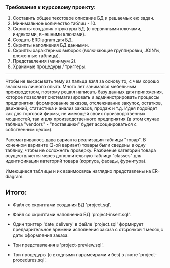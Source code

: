 ### Требования к курсовому проекту:
1) Составить общее текстовое описание БД и решаемых ею задач.
2) Минимальное количество таблиц - 10.
3) Скрипты создания структуры БД (с первичными ключами, индексами, внешними ключами).
4) Создать ERDiagram для БД.
5) Скрипты наполнения БД данными.
6) Скрипты характерных выборок (включающие группировки, JOIN'ы, вложенные таблицы).
7) Представления (минимум 2).
8) Хранимые процедуры / триггеры.
***
Чтобы не высасывать тему из пальца взял за основу то, с чем хорошо знаком из личного опыта.
Много лет занимался мебельным производством, поэтому решил написать базу данных для приложения,
которое позволяет систематизировать и администрировать процессы предприятия:
формирование заказов, отслеживание закупок, остатков, движений, статистика и анализ заказов, продаж и т.д.
Идея подойдет как для торговой фирмы, не имеющей своих производственных мощностей, так и для
производственного предприятия (в этом случае таблица "vendors" - "поставщики" будет ассоциироваться
с собственным цехом).

Рассматривалось дава варианта реализации  таблицы "товар".
В конечном варианте (2-ой вариант) товары были сведены в одну таблицу, чтобы не осложнять проверку.
Разбиение категорий товара осуществляется через дополнительную таблицу "classes" для идентификации
категорий товара (корпуса, фасады, фурнитура).

Имеющиеся таблицы и их взаимосвязь наглядно представлены на ER-diagram.

## Итого:
* Файл со скриптами создания БД 'project.sql'.

* Файл со скриптами наполнения БД 'project-insert.sql'.

* Один триггер 'date_delivery' в файле 'project.sql' формирует предварительное времени исполнения заказа
с отсрочкой 1 месяц с даты оформления заказа.

* Три представления в 'project-preview.sql'.

* Три процедуры (с входными парамеирами и без) в листе 'project-procedures.sql'.
